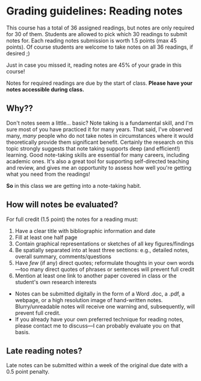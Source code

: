 # Grading guidelines: Reading notes

This course has a total of 36 assigned readings, but notes are only required for 30 of them. Students are allowed to pick which 30 readings to submit notes for. Each reading notes submission is worth 1.5 points (max 45 points). Of course students are welcome to take notes on all 36 readings, if desired ;)

Just in case you missed it, reading notes are 45% of your grade in this course!

Notes for required readings are due by the start of class. **Please have your notes accessible during class.**

## Why??
Don't notes seem a little... basic? Note taking is a fundamental skill, and I'm sure most of you have practiced it for many years. That said, I've observed many, _many_ people who do not take notes in circumstances where it would theoretically provide them significant benefit. Certainly the research on this topic strongly suggests that note taking supports deep (and efficient!) learning. Good note-taking skills are essential for many careers, including academic ones. It's also a great tool for supporting self-directed teaching and review, and gives me an opportunity to assess how well you're getting what you need from the readings!

**So** in this class we are getting into a note-taking habit.

## How will notes be evaluated?
For full credit (1.5 point) the notes for a reading must:

1. Have a clear title with bibliographic information and date
2. Fill at least one half page
3. Contain graphical representations or sketches of all key figures/findings
4. Be spatially separated into at least three sections: e.g., detailed notes, overall summary, comments/questions
5. Have _few_ (if any) direct quotes; reformulate thoughts in your own words—too many direct quotes of phrases or sentences will prevent full credit
6. Mention at least one link to another paper covered in class or the student's own research interests

- Notes can be submitted digitally in the form of a Word .doc, a .pdf, a webpage, or a high resolution image of hand-written notes. Blurry/unreadable notes will receive one warning and, subsequently, will prevent full credit.
- If you already have your own preferred technique for reading notes, please contact me to discuss—I can probably evaluate you on that basis.

## Late reading notes?
Late notes can be submitted within a week of the original due date with a 0.5 point penalty.
